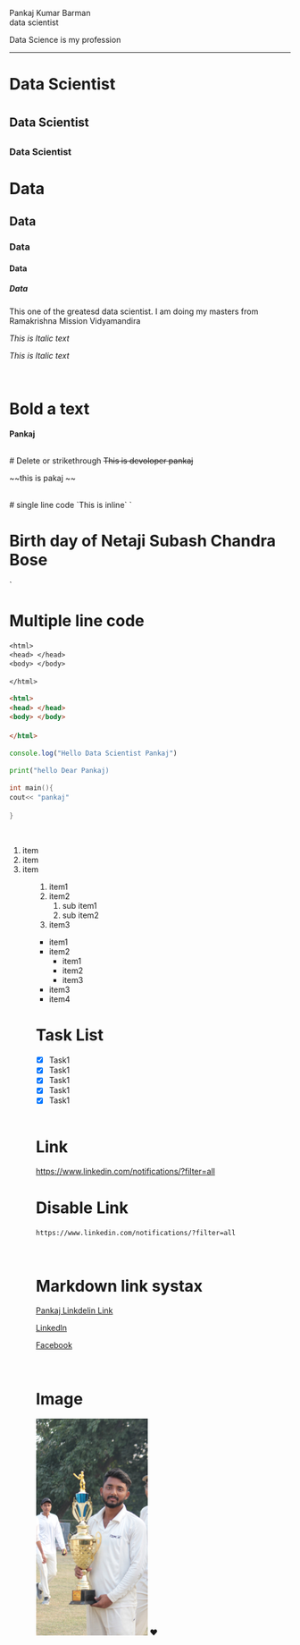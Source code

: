 <!-- Markdown tutorial -->
 <!-- 1. newline  -->
 Pankaj Kumar Barman  
 data scientist

<!-- Pankaj Kumar Barman <br/> Data scientist  -->

<!-- 2. Horizontal rule -->

<!-- Data Science is my profession <hr/> -->

Data Science is my profession <hr>
<!-- --- -->

<!-- 3. Headings -->

<h1>Data Scientist <h1> 
<h2>Data Scientist <h2> 
<h3>Data Scientist <h3> 

# Data
## Data
### Data
#### Data
##### Data

<p>This one of the greatesd data scientist. I am  doing my masters from Ramakrishna Mission Vidyamandira</p>

<i> This is Italic text </i>

_This is Italic text_

<br/>

# Bold a text

__Pankaj__

<br/>
# Delete or strikethrough
<del> This is devoloper pankaj </del>

~~this is pakaj ~~

<br/>
# single line code
`This is inline`
` <h1>Birth day of Netaji Subash Chandra Bose </h1>`

# Multiple line code
```
<html>
<head> </head>
<body> </body>

</html>
```

```html
<html>
<head> </head>
<body> </body>

</html>
```

```javascript
console.log("Hello Data Scientist Pankaj")
```

```python
print("hello Dear Pankaj)
```
```c++
int main(){
cout<< "pankaj"

}
```

<br/>
<!-- ordered item -->
<ol>
<li> item</li>
<li> item</li>
<li> item</li>

<ol>

1. item1
2. item2
     1. sub item1
     2. sub item2
3. item3

<!-- unordered item -->

- item1
- item2
   - item1
   - item2
   - item3
- item3
- item4

# Task List

- [x] Task1
- [x] Task1
- [x] Task1
- [x] Task1
- [x] Task1

<br/>

# Link
https://www.linkedin.com/notifications/?filter=all

# Disable Link

`https://www.linkedin.com/notifications/?filter=all`

<br/>

# Markdown link systax []()
[Pankaj Linkdelin Link](https://www.linkedin.com/notifications/?filter=all)

[Linkedln](website) 

[Facebook](facebook)

<!-- all link is here -->
[website]: https://www.linkedin.com/notifications/?filter=all

[facebook]: https://www.facebook.com/home.php

<br/>

# Image

<!-- ![Crickter Pankaj](Image/IMG_6124.JPG) -->

<img src="Image/IMG_6124.JPG" width="200" title="Profile Image"/>
❤️





